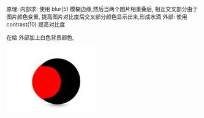 
原理:
内部求: 使用 blur(5) 模糊边缘,然后当两个图片相重叠后,
相互交叉部分由于图片颜色变重, 提高图片对比度后交叉部分颜色显示出来,形成水滴
外部: 使用 contrast(10) 提高对比度  

在给 外部加上白色背景颜色,



![](两球相交/2021-01-05-22-26-13.png)
